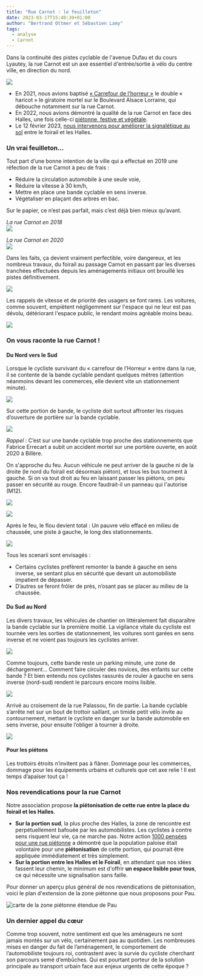 ```yaml
---
title: "Rue Carnot : le feuilleton"
date: 2023-03-17T15:40:39+01:00
author: "Bertrand Ottmer et Sébastien Lamy"
tags:
  - analyse
  - Carnot
---
```


Dans la continuité des pistes cyclable de l'avenue Dufau et du cours Lyautey, la rue Carnot est un axe essentiel d'entrée/sortie à vélo du centre ville, en direction du nord.

<!--more-->

![](plan-carnot.jpg)

* En 2021, nous avions baptisé [« Carrefour de l’horreur »](/blog/2021/le-carrefour-de-lhorreur/) le double « haricot » le giratoire mortel sur le Boulevard Alsace Lorraine, qui débouche notamment sur la rue Carnot.
* En 2022, nous avions démontré la qualité de la rue Carnot en face des Halles, une fois celle-ci [piétonne, festive et végétale](/blog/2022/mille-pensees-pour-une-rue-pietonne/).
* Le 12 février 2023, [nous intervenons pour améliorer la signalétique au sol](/blog/2023/marquage-signaletique-rue-carnot/) entre le foirail et les Halles.

### Un vrai feuilleton… 

Tout part d’une bonne intention de la ville qui a effectué en 2019 une réfection de la rue Carnot à peu de frais : 
* Réduire la circulation automobile à une seule voie, 
* Réduire la vitesse à 30 km/h, 
* Mettre en place une bande cyclable en sens inverse.
* Végétaliser en plaçant des arbres en bac.

Sur le papier, ce n’est pas parfait, mais c’est déjà bien mieux qu’avant. 

*La rue Carnot en 2018*  
![](carnot-avant.jpg)

*La rue Carnot en 2020*  
![](carnot-apres.jpg)

Dans les faits, ça devient vraiment perfectible, voire dangereux, et les nombreux travaux, du foirail au passage Carnot en passant par les diverses tranchées effectuées depuis les aménagements initiaux ont brouillé les pistes définitivement.

![](carnot-travaux.jpg)

Les rappels de vitesse et de priorité des usagers se font rares. Les voitures, comme souvent, empiètent négligemment sur l'espace qui ne leur est pas dévolu, détériorant l'espace public, le rendant moins agréable moins beau.

![](carnot-bac-vegetal.jpg)

### On vous raconte la rue Carnot !

#### Du Nord vers le Sud

Lorsque le cycliste survivant du « carrefour de l’Horreur » entre dans la rue, il se contente de la bande cyclable pendant quelques mètres (attention néanmoins devant les commerces, elle devient vite un stationnement minute).

![](carnot-stationnement.jpg)

Sur cette portion de bande, le cycliste doit surtout affronter les risques d’ouverture de portière sur la bande cyclable.

![](carnot-portieres.jpg)

_Rappel_ : C’est sur une bande cyclable trop proche des stationnements que Fabrice Errecart a subit un accident mortel sur une portière ouverte, en août 2020 à Billère.


On s'approche du feu. Aucun véhicule ne peut arriver de la gauche ni de la droite (le nord du foirail est désormais piéton), et tous les bus tournent à gauche. Si on va tout droit au feu en laissant passer les piétons, on peu passer en sécurité au rouge. Encore faudrait-il un panneau qui l'autorise (M12).

![](m12-droit.jpg)

![](carnot-feu.jpg)

Après le feu, le flou devient total : Un pauvre vélo effacé en milieu de chaussée, une piste à gauche, le long des stationnements.

![](carnot-apres-feu.jpg)

Tous les scenarii sont envisagés : 
- Certains cyclistes préfèrent remonter la bande à gauche en sens inverse, se sentant plus en sécurité que devant un automobiliste impatient de dépasser.
- D’autres se feront frôler de près, n’osant pas se placer au milieu de la chaussée.

#### Du Sud au Nord

Les divers travaux, les véhicules de chantier on littéralement fait disparaître la bande cyclable sur la première moitié. La vigilance vitale du cycliste est tournée vers les sorties de stationnement, les voitures sont garées en sens inverse et ne voient pas toujours les cyclistes arriver.

![](carnot-bande-reduite.jpg)

Comme toujours, cette bande reste un parking minute, une zone de déchargement… Comment faire circuler des novices, des enfants sur cette bande ? Et bien entendu nos cyclistes rassurés de rouler à gauche en sens inverse (nord-sud) rendent le parcours encore moins lisible. 

![](carnot-croisement-cycliste.jpg)

Arrivé au croisement de la rue Palassou, fin de partie. La bande cyclable s’arrête net sur un bout de trottoir saillant, un timide petit vélo invite au contournement, mettant le cycliste en danger sur la bande automobile en sens inverse, pour ensuite l’obliger à tourner à droite.

![](carnot-foirail-commentaires.jpg)

#### Pour les piétons

Les trottoirs étroits n’invitent pas à flâner. Dommage pour les commerces, dommage pour les équipements urbains et culturels que cet axe relie ! Il est temps d’apaiser tout ça !


### Nos revendications pour la rue Carnot

Notre association propose **la piétonisation de cette rue entre la place du foirail et les Halles**. 

* **Sur la portion sud**, la plus proche des Halles, la zone de rencontre est perpétuellement bafouée par les automobilistes. Les cyclistes à contre sens risquent leur vie, ça ne marche pas. Notre action [1000 pensées pour une rue piétonne](/blog/2022/mille-pensees-pour-une-rue-pietonne/) a démontré que la population paloise était volontaire pour une **piétonisation** de cette portion, qui  pourrait être appliquée immédiatement et très simplement.
* **Sur la portion entre les Halles et le Foirail**, en attendant que nos idées fassent leur chemin, le minimum est d'offrir **un espace lisible pour tous**, ce qui nécessite une signalisation sans faille.

Pour donner un aperçu plus général de nos revendications de piétonisation, voici le plan d'extension de la zone piétonne que nous proposons pour Pau.

![carte de la zone piétonne étendue de Pau](/media/zone-pietonne-etendue-pau.svg)

### Un dernier appel du cœur

Comme trop souvent, notre sentiment est que les aménageurs ne sont jamais montés sur un vélo, certainement pas au quotidien. Les nombreuses mises en danger du fait de l’aménagement, le comportement de l’automobiliste toujours roi, contrastent avec la survie du cycliste cherchant son parcours semé d’embûches.
Qui est pourtant porteur de la solution principale au transport urbain face aux enjeux urgents de cette époque ?



[^1]: M12 : cédez le passage cycliste au feu rouge. Au feu de la rue Carnot proche du foirail, les véhicules peuvent venir uniquement de gauche.
